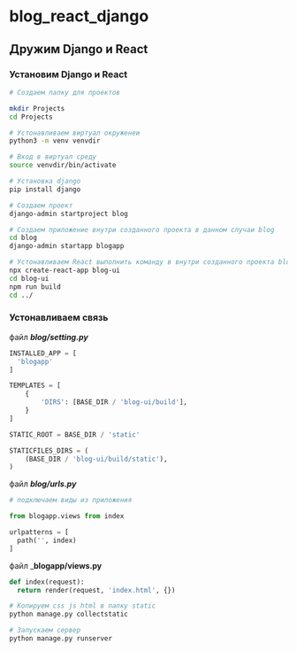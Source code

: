 # blog_react_django

## Дружим Django и React
### Установим Django и React
```bash
# Создаем папку для проектов

mkdir Projects
cd Projects

# Устонавливаем виртуал окруженеи
python3 -m venv venvdir

# Вход в виртуал среду
source venvdir/bin/activate

# Установка django
pip install django

# Создаем проект
django-admin startproject blog

# Создаем приложение внутри созданного проекта в данном случаи blog
cd blog
django-admin startapp blogapp

# Устонавливаем React выполнить команду в внутри созданного проекта blog
npx create-react-app blog-ui
cd blog-ui
npm run build
cd ../
```
### Устонавливаем связь
файл ___blog/setting.py___
```python
INSTALLED_APP = [
  'blogapp'
]

TEMPLATES = [
    {
        'DIRS': [BASE_DIR / 'blog-ui/build'],
    }
]  

STATIC_ROOT = BASE_DIR / 'static'

STATICFILES_DIRS = (
    (BASE_DIR / 'blog-ui/build/static'),
)
```
файл ___blog/urls.py___
```python
# подключаем виды из приложения

from blogapp.views from index

urlpatterns = [
  path('', index)
]

```
файл ___blogapp/views.py__
```python
def index(request):
  return render(request, 'index.html', {})
```
```bash
# Копируем css js html в папку static
python manage.py collectstatic

# Запускаем сервер
python manage.py runserver
```
